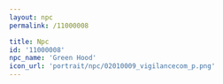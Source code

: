 ```yaml
---
layout: npc
permalink: /11000008

title: Npc
id: '11000008'
npc_name: 'Green Hood'
icon_url: 'portrait/npc/02010009_vigilancecom_p.png'
---
```

